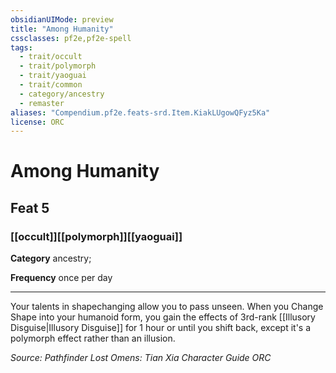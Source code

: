 ```yaml
---
obsidianUIMode: preview
title: "Among Humanity"
cssclasses: pf2e,pf2e-spell
tags:
  - trait/occult
  - trait/polymorph
  - trait/yaoguai
  - trait/common
  - category/ancestry
  - remaster
aliases: "Compendium.pf2e.feats-srd.Item.KiakLUgowQFyz5Ka"
license: ORC
---
```

# Among Humanity
## Feat 5
### [[occult]][[polymorph]][[yaoguai]]

**Category** ancestry; 




**Frequency** once per day

* * *

Your talents in shapechanging allow you to pass unseen. When you Change Shape into your humanoid form, you gain the effects of 3rd-rank [[Illusory Disguise|Illusory Disguise]] for 1 hour or until you shift back, except it's a polymorph effect rather than an illusion.

*Source: Pathfinder Lost Omens: Tian Xia Character Guide*
*ORC*